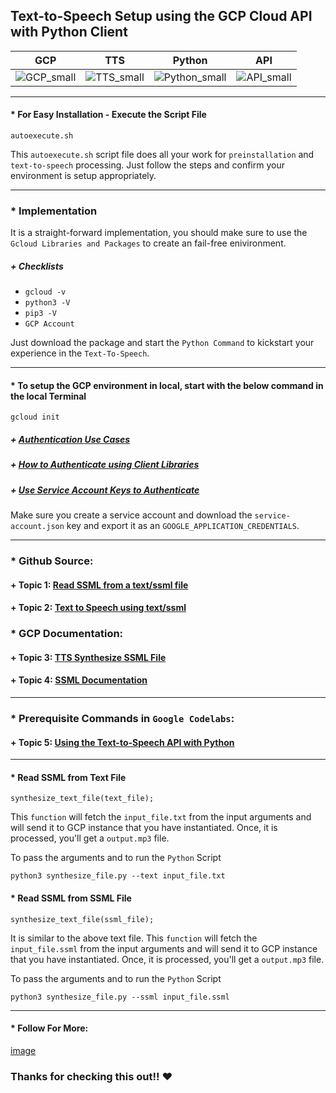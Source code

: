 ## Text-to-Speech Setup using the GCP Cloud API with Python Client

| GCP  | TTS  | Python  | API  |
|---|---|---|---|
|![GCP_small](https://user-images.githubusercontent.com/93936168/209451993-9080d2af-4b18-413b-9e5b-5e64800d6bea.png)|![TTS_small](https://user-images.githubusercontent.com/93936168/209451995-3b70b2c2-60e3-4311-a57a-4cfabb4b815a.png)|![Python_small](https://user-images.githubusercontent.com/93936168/209451994-25596bcd-b939-4d9d-9b1c-ae0ec8f20b70.png)|![API_small](https://user-images.githubusercontent.com/93936168/209451992-da8c7468-4263-4aff-b02c-3970d5fcf5db.png)| 

-------

#### * For Easy Installation - Execute the Script File 

``` 
autoexecute.sh
```
This `autoexecute.sh` script file does all your work for `preinstallation` and `text-to-speech` processing. Just follow the steps and confirm your environment is setup appropriately.

--------
### * Implementation

It is a straight-forward implementation, you should make sure to use the `Gcloud Libraries and Packages` to create an fail-free enivironment. 

##### + Checklists
- `gcloud -v`
- `python3 -V`
- `pip3 -V`
- `GCP Account`

Just download the package and start the `Python Command` to kickstart your experience in the `Text-To-Speech`.

--------

#### * To setup the GCP environment in local, start with the below command in the local Terminal
```
gcloud init
```

##### + [Authentication Use Cases](https://cloud.google.com/docs/authentication/use-cases)
##### + [How to Authenticate using Client Libraries](https://cloud.google.com/docs/authentication/client-libraries)
##### + [Use Service Account Keys to Authenticate](https://cloud.google.com/docs/authentication/provide-credentials-adc#local-key)

Make sure you create a service account and download the `service-account.json` key and export it as an `GOOGLE_APPLICATION_CREDENTIALS`.

-------

### * Github Source:
#### + Topic 1: [Read SSML from a text/ssml file](https://github.com/GoogleCloudPlatform/python-docs-samples/blob/HEAD/texttospeech/snippets/synthesize_file.py)

#### + Topic 2: [Text to Speech using text/ssml](https://github.com/GoogleCloudPlatform/python-docs-samples/blob/HEAD/texttospeech/snippets/synthesize_text.py)


### * GCP Documentation:
#### + Topic 3: [TTS Synthesize SSML File](https://cloud.google.com/text-to-speech/docs/samples/tts-synthesize-ssml-file)

#### + Topic 4: [SSML Documentation](https://cloud.google.com/text-to-speech/docs/ssml)

-------

### * Prerequisite Commands in `Google Codelabs`:
#### + Topic 5: [Using the Text-to-Speech API with Python](https://codelabs.developers.google.com/codelabs/cloud-text-speech-python3#8)

-------

#### * Read SSML from Text File 

```
synthesize_text_file(text_file);
```

This `function` will fetch the `input_file.txt` from the input arguments and will send it to GCP instance that you have instantiated. Once, it is processed, you'll get a `output.mp3` file.

To pass the arguments and to run the `Python` Script

```
python3 synthesize_file.py --text input_file.txt
```


#### * Read SSML from SSML File 

```
synthesize_text_file(ssml_file);
```

It is similar to the above text file. This `function` will fetch the `input_file.ssml` from the input arguments and will send it to GCP instance that you have instantiated. Once, it is processed, you'll get a `output.mp3` file.

To pass the arguments and to run the `Python` Script


```
python3 synthesize_file.py --ssml input_file.ssml
```

-------

#### * Follow For More:
[image](https://medium.com/@somesh-rokz)

### **Thanks for checking this out!!** :heart:

